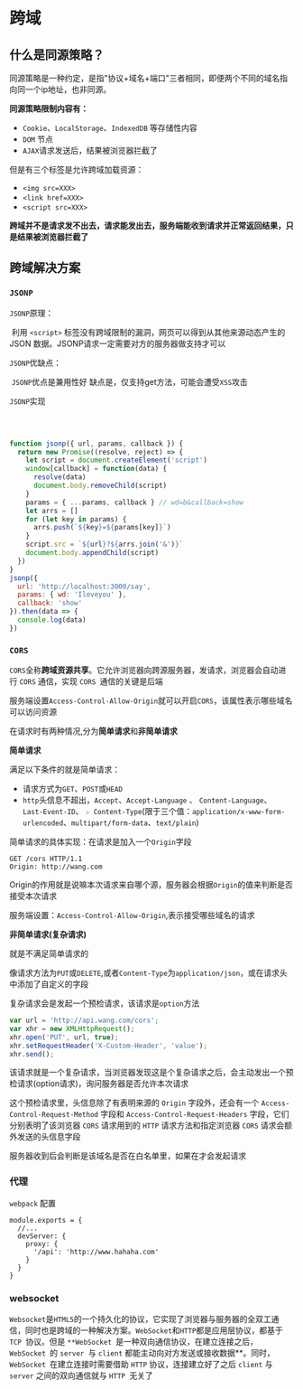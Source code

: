 # 跨域

## 什么是同源策略？

同源策略是一种约定，是指"协议+域名+端口"三者相同，即便两个不同的域名指向同一个ip地址，也非同源。

**同源策略限制内容有：**

- `Cookie`、`LocalStorage`、`IndexedDB` 等存储性内容
- `DOM` 节点
- `AJAX`请求发送后，结果被浏览器拦截了

但是有三个标签是允许跨域加载资源：

- `<img src=XXX>`
- `<link href=XXX>`
- `<script src=XXX>`

**跨域并不是请求发不出去，请求能发出去，服务端能收到请求并正常返回结果，只是结果被浏览器拦截了**

## 跨域解决方案

### `JSONP`

`JSONP`原理：

​	利用 `<script>` 标签没有跨域限制的漏洞，网页可以得到从其他来源动态产生的 JSON 数据。JSONP请求一定需要对方的服务器做支持才可以

`JSONP`优缺点：

​	`JSONP`优点是兼用性好
​	缺点是，仅支持get方法，可能会遭受`XSS`攻击

`JSONP`实现

​	

```js

function jsonp({ url, params, callback }) {
  return new Promise((resolve, reject) => {
    let script = document.createElement('script')
    window[callback] = function(data) {
      resolve(data)
      document.body.removeChild(script)
    }
    params = { ...params, callback } // wd=b&callback=show
    let arrs = []
    for (let key in params) {
      arrs.push(`${key}=${params[key]}`)
    }
    script.src = `${url}?${arrs.join('&')}`
    document.body.appendChild(script)
  })
}
jsonp({
  url: 'http://localhost:3000/say',
  params: { wd: 'Iloveyou' },
  callback: 'show'
}).then(data => {
  console.log(data)
})
```

### `CORS`

`CORS`全称**跨域资源共享**。它允许浏览器向跨源服务器，发请求，浏览器会自动进行 `CORS` 通信，实现 `CORS `通信的关键是后端

服务端设置`Access-Control-Allow-Origin`就可以开启`CORS`，该属性表示哪些域名可以访问资源

在请求时有两种情况,分为**简单请求**和**非简单请求**

**简单请求**

满足以下条件的就是简单请求：

- 请求方式为`GET`、`POST`或`HEAD`
- `http`头信息不超出，`Accept`、`Accept-Language` 、 `Content-Language`、 `Last-Event-ID`、 `☆ Content-Type`(限于三个值：`application/x-www-form-urlencoded`、`multipart/form-data`、`text/plain`)

简单请求的具体实现：在请求是加入一个`Origin`字段

```
GET /cors HTTP/1.1
Origin: http://wang.com
```

Origin的作用就是说嘛本次请求来自哪个源，服务器会根据`Origin`的值来判断是否接受本次请求

服务端设置：`Access-Control-Allow-Origin`,表示接受哪些域名的请求

**非简单请求(复杂请求)**

就是不满足简单请求的

像请求方法为`PUT`或`DELETE`,或者`Content-Type`为`application/json`，或在请求头中添加了自定义的字段

复杂请求会是发起一个预检请求，该请求是`option`方法

```js
var url = 'http://api.wang.com/cors';
var xhr = new XMLHttpRequest();
xhr.open('PUT', url, true);
xhr.setRequestHeader('X-Custom-Header', 'value');
xhr.send();
```

该请求就是一个复杂请求，当浏览器发现这是个复杂请求之后，会主动发出一个预检请求(option请求)，询问服务器是否允许本次请求

这个预检请求里，头信息除了有表明来源的 `Origin` 字段外，还会有一个 `Access-Control-Request-Method` 字段和 `Access-Control-Request-Headers` 字段，它们分别表明了该浏览器 `CORS` 请求用到的 `HTTP` 请求方法和指定浏览器 `CORS` 请求会额外发送的头信息字段

服务器收到后会判断是该域名是否在白名单里，如果在才会发起请求

### 代理

 `webpack` 配置

```
module.exports = {
  //...
  devServer: {
    proxy: {
      '/api': 'http://www.hahaha.com'
    }
  }
}
```

### websocket

`Websocket`是`HTML5`的一个持久化的协议，它实现了浏览器与服务器的全双工通信，同时也是跨域的一种解决方案。`WebSocket`和`HTTP`都是应用层协议，都基于 `TCP `协议。但是 `**WebSocket `是一种双向通信协议，在建立连接之后，`WebSocket `的 `server `与 `client` 都能主动向对方发送或接收数据**。同时，`WebSocket `在建立连接时需要借助 `HTTP` 协议，连接建立好了之后 `client` 与 `server` 之间的双向通信就与 `HTTP `无关了